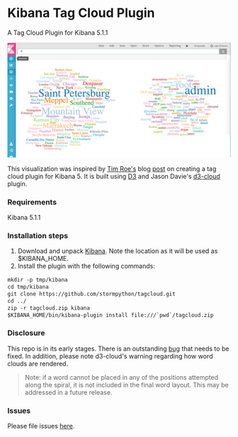 # Kibana Tag Cloud Plugin
A Tag Cloud Plugin for Kibana 5.1.1

![Kibana Tag Cloud](tagcloud.png)

This visualization was inspired by [Tim Roe's](https://www.timroes.de/) blog [post](https://www.timroes.de/2015/12/06/writing-kibana-4-plugins-visualizations-using-data/) on creating a tag cloud plugin for Kibana 5. It is built using [D3](d3js.org) and Jason Davie's [d3-cloud](https://github.com/jasondavies/d3-cloud) plugin.

### Requirements
Kibana 5.1.1  

### Installation steps
1. Download and unpack [Kibana](https://www.elastic.co/downloads/kibana).
Note the location as it will be used as $KIBANA_HOME.
2. Install the plugin with the following commands:

```
mkdir -p tmp/kibana
cd tmp/kibana
git clone https://github.com/stormpython/tagcloud.git
cd ../
zip -r tagcloud.zip kibana
$KIBANA_HOME/bin/kibana-plugin install file:///`pwd`/tagcloud.zip
```

### Disclosure
This repo is in its early stages. There is an outstanding [bug](https://github.com/stormpython/kibana-tag-cloud-plugin/issues/1) that needs to be fixed. In addition, please note d3-cloud's warning regarding how word clouds are rendered.

>Note: if a word cannot be placed in any of the positions attempted along the spiral, it is not included in the final word layout. This may be addressed in a future release.

### Issues
Please file issues [here](https://github.com/stormpython/kibana-tag-cloud-plugin/issues).
